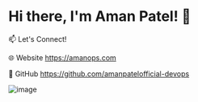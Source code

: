 # Hi there, I'm Aman Patel! 👋

📫 Let's Connect!

🌐 Website https://amanops.com

🐙 GitHub https://github.com/amanpatelofficial-devops

![image](https://github.com/user-attachments/assets/601ff19d-8d86-440c-82e4-bd8cb8f0c22e)


